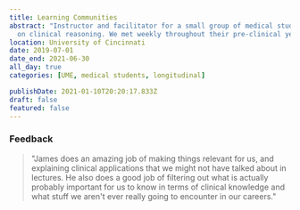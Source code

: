 ```yaml
---
title: Learning Communities
abstract: "Instructor and facilitator for a small group of medical students focused
  on clinical reasoning. We met weekly throughout their pre-clinical years to discuss diagnosis, workup, and management."
location: University of Cincinnati
date: 2019-07-01
date_end: 2021-06-30
all_day: true
categories: [UME, medical students, longitudinal]

publishDate: 2021-01-10T20:20:17.833Z
draft: false
featured: false
---
```

### Feedback
<!--StartFragment-->

> "James does an amazing job of making things relevant for us, and explaining clinical applications that we might not have talked about in lectures. He also does a good job of filtering out what is actually probably important for us to know in terms of clinical knowledge and what stuff we aren't ever really going to encounter in our careers."

<!--EndFragment-->
